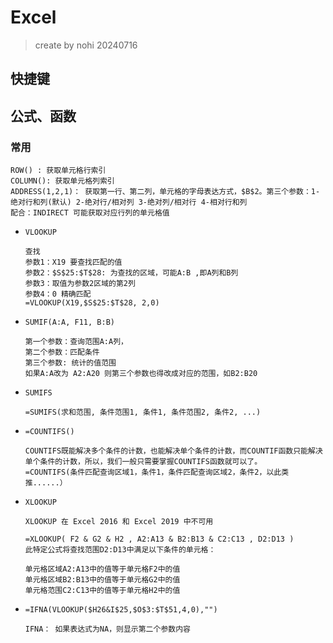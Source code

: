 # Excel

> create by nohi 20240716

## 快捷键



## 公式、函数

### 常用

```
ROW() : 获取单元格行索引
COLUMN(): 获取单元格列索引
ADDRESS(1,2,1)： 获取第一行、第二列，单元格的字母表达方式，$B$2。第三个参数：1-绝对行和列(默认) 2-绝对行/相对列 3-绝对列/相对行 4-相对行和列
配合：INDIRECT 可能获取对应行列的单元格值
```

* `VLOOKUP`

  ```
  查找
  参数1：X19 要查找匹配的值
  参数2：$S$25:$T$28: 为查找的区域，可能A:B ,即A列和B列
  参数3：取值为参数2区域的第2列
  参数4：0 精确匹配
  =VLOOKUP(X19,$S$25:$T$28, 2,0)
  ```

* `SUMIF(A:A, F11, B:B)`

  ```
  第一个参数：查询范围A:A列，
  第二个参数：匹配条件
  第三个参数: 统计的值范围
  如果A:A改为 A2:A20 则第三个参数也得改成对应的范围，如B2:B20
  ```

* `SUMIFS`

  ```
  =SUMIFS(求和范围, 条件范围1, 条件1, 条件范围2, 条件2, ...)
  ```

* `=COUNTIFS()`

  ```
  COUNTIFS既能解决多个条件的计数，也能解决单个条件的计数，而COUNTIF函数只能解决单个条件的计数，所以，我们一般只需要掌握COUNTIFS函数就可以了。
  =COUNTIFS(条件匹配查询区域1，条件1，条件匹配查询区域2，条件2，以此类推......）
  ```

* `XLOOKUP`

  ```
  XLOOKUP 在 Excel 2016 和 Excel 2019 中不可用
  
  =XLOOKUP( F2 & G2 & H2 , A2:A13 & B2:B13 & C2:C13 , D2:D13 )
  此特定公式将查找范围D2:D13中满足以下条件的单元格：
  
  单元格区域A2:A13中的值等于单元格F2中的值
  单元格区域B2:B13中的值等于单元格G2中的值
  单元格范围C2:C13中的值等于单元格H2中的值
  ```

* `=IFNA(VLOOKUP($H26&I$25,$O$3:$T$51,4,0),"")`

  ```
  IFNA： 如果表达式为NA，则显示第二个参数内容
  ```

  